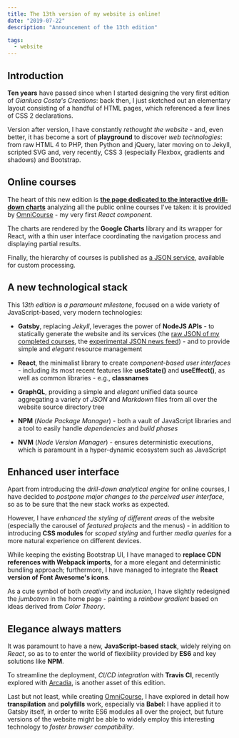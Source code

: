 ```yaml
---
title: The 13th version of my website is online!
date: "2019-07-22"
description: "Announcement of the 13th edition"

tags:
  - website
---
```


## Introduction

**Ten years** have passed since when I started designing the very first edition of _Gianluca Costa's Creations_: back then, I just sketched out an elementary layout consisting of a handful of HTML pages, which referenced a few lines of CSS 2 declarations.

Version after version, I have constantly _rethought the website_ - and, even better, it has become a sort of **playground** to discover _web technologies_: from raw HTML 4 to PHP, then Python and jQuery, later moving on to Jekyll, scripted SVG and, very recently, CSS 3 (especially Flexbox, gradients and shadows) and Bootstrap.

## Online courses

The heart of this new edition is [**the page dedicated to the interactive drill-down charts**](/courses) analyzing all the public online courses I've taken: it is provided by [OmniCourse](https://www.npmjs.com/package/@giancosta86/omnicourse) - my very first _React component_.

The charts are rendered by the **Google Charts** library and its wrapper for React, with a thin user interface coordinating the navigation process and displaying partial results.

Finally, the hierarchy of courses is published as [a JSON service](/courses.json), available for custom processing.

## A new technological stack

This _13th edition_ is _a paramount milestone_, focused on a wide variety of JavaScript-based, very modern technologies:

- **Gatsby**, replacing _Jekyll_, leverages the power of **NodeJS APIs** - to statically generate the website and its services (the [raw JSON of my completed courses](/courses.json), the [experimental JSON news feed](/news.json)) - and to provide simple and _elegant_ resource management

* **React**, the minimalist library to create _component-based user interfaces_ - including its most recent features like **useState()** and **useEffect()**, as well as common libraries - e.g., **classnames**

* **GraphQL**, providing a simple and _elegant_ unified data source aggregating a variety of _JSON_ and _Markdown_ files from all over the website source directory tree

* **NPM** (_Node Package Manager_) - both a vault of JavaScript libraries and a tool to easily handle _dependencies_ and _build phases_

* **NVM** (_Node Version Manager_) - ensures deterministic executions, which is paramount in a hyper-dynamic ecosystem such as JavaScript

## Enhanced user interface

Apart from introducing the _drill-down analytical engine_ for online courses, I have decided to _postpone major changes to the perceived user interface_, so as to be sure that the new stack works as expected.

However, I have _enhanced the styling of different areas_ of the website (especially the carousel of _featured projects_ and the menus) - in addition to introducing **CSS modules** for _scoped styling_ and further _media queries_ for a more natural experience on different devices.

While keeping the existing Bootstrap UI, I have managed to **replace CDN references with Webpack imports**, for a more elegant and deterministic bundling approach; furthermore, I have managed to integrate the **React version of Font Awesome's icons**.

As a cute symbol of both _creativity_ and _inclusion_, I have slightly redesigned the _jumbotron_ in the home page - painting a _rainbow gradient_ based on ideas derived from _Color Theory_.

## Elegance always matters

It was paramount to have a new, **JavaScript-based stack**, widely relying on _React_, so as to to enter the world of flexibility provided by **ES6** and key solutions like **NPM**.

To streamline the deployment, _CI/CD integration_ with **Travis CI**, recently explored with [Arcadia](https://gianlucacosta.info/Arcadia), is another asset of this edition.

Last but not least, while creating [OmniCourse](https://www.npmjs.com/package/@giancosta86/omnicourse), I have explored in detail how **transpilation** and **polyfills** work, especially via **Babel**: I have applied it to Gatsby itself, in order to write ES6 modules all over the project, but future versions of the website might be able to widely employ this interesting technology to _foster browser compatibility_.
